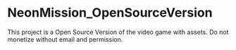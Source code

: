 # NeonMission_OpenSourceVersion
This project is a Open Source Version of the video game with assets. Do not monetize without email and permission.
